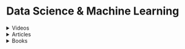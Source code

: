 # Data Science & Machine Learning

<details>

<summary>Videos</summary>

* [Introduction to machine learning problem framing](https://developers.google.com/machine-learning/problem-framing)
* [Machine learning crash course](https://developers.google.com/machine-learning/crash-course/ml-intro)
* [2020 Machine Learning Roadmap](http://youtube.com/watch?v=pHiMN\_gy9mk)

</details>

<details>

<summary>Articles</summary>

* [15 Important product metrics you should be tracking](https://amplitude.com/blog/product-metrics-guide)
* [Why Product Metrics Matter](https://www.productplan.com/learn/product-metrics-matter/)
* [Qualtrics - Product Metrics: What you Need to Know](https://www.qualtrics.com/au/experience-management/product/product-metrics/)
* [Product Metrics Framework](https://userpilot.com/blog/product-metrics-framework/)
* [Google - good data analysis](https://developers.google.com/machine-learning/guides/good-data-analysis)
* [The Data Science Life-Cycle](https://towardsdatascience.com/stoend-to-end-data-science-life-cycle-6387523b5afc)
* [Don’t trust data scientists to set performance metrics](https://towardsdatascience.com/dont-trust-data-scientists-to-set-performance-metrics-908bcd80bac6)
* [The unspoken rules of visualisation](https://datajournalism.com/read/longreads/the-unspoken-rules-of-visualisation)
* [Introduction to Natural Language Processing for Text](https://towardsdatascience.com/introduction-to-natural-language-processing-for-text-df845750fb63)
* [Amenity Detection and Beyond — New Frontiers of Computer Vision at Airbnb](https://medium.com/airbnb-engineering/amenity-detection-and-beyond-new-frontiers-of-computer-vision-at-airbnb-144a4441b72e)
* [Build a Recommendation Engine With Collaborative Filtering](https://realpython.com/build-recommendation-engine-collaborative-filtering/)
* [A Visual and Interactive Guide to the Basics of Neural Networks](http://jalammar.github.io/visual-interactive-guide-basics-neural-networks/)

</details>

<details>

<summary>Books</summary>

* [Measure What Matters](https://www.amazon.sg/Measure-What-Matters-Simple-Drives/dp/024134848X/ref=asc\_df\_024134848X/?tag=googleshoppin-22\&linkCode=df0\&hvadid=389049660685\&hvpos=\&hvnetw=g\&hvrand=3444570859377704106\&hvpone=\&hvptwo=\&hvqmt=\&hvdev=c\&hvdvcmdl=\&hvlocint=\&hvlocphy=9062526\&hvtargid=pla-440960730426\&psc=1\&mcid=ab01fd7d565f3c368af189cdcfd69e09) (John Doerr)
* [The Signal and the Noise](https://www.amazon.com/Signal-Noise-Many-Predictions-Fail-but/dp/0143125087) (Nate Silver)
* [Lean Analytics: Use Data to Build A Better Startup Faster](https://leananalyticsbook.com/) (Alistair Croll & Benjamin Yoskovitz)

</details>
